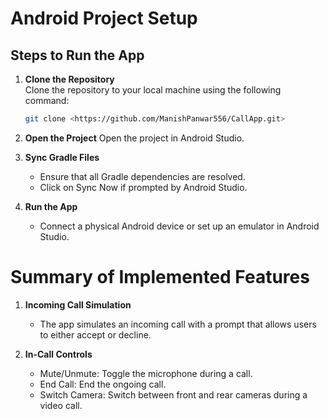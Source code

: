 # Android Project Setup

## Steps to Run the App
1. **Clone the Repository**  
   Clone the repository to your local machine using the following command:  
   ```bash
   git clone <https://github.com/ManishPanwar556/CallApp.git>

2. **Open the Project**
   Open the project in Android Studio.
   
3. **Sync Gradle Files**
   - Ensure that all Gradle dependencies are resolved.
   - Click on Sync Now if prompted by Android Studio.

4. **Run the App**
   -  Connect a physical Android device or set up an emulator in Android Studio.
  
# Summary of Implemented Features
1. **Incoming Call Simulation**
   - The app simulates an incoming call with a prompt that allows users to either accept or decline.

2. **In-Call Controls**
   - Mute/Unmute: Toggle the microphone during a call.
   - End Call: End the ongoing call.
   - Switch Camera: Switch between front and rear cameras during a video call.
     

